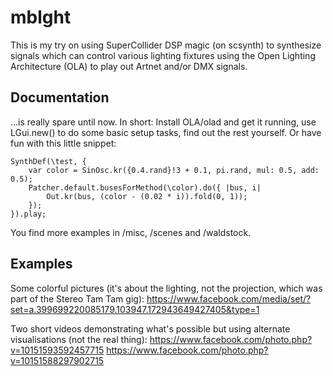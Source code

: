 mblght
======

This is my try on using SuperCollider DSP magic (on scsynth) to synthesize signals which can control various lighting fixtures using the Open Lighting Architecture (OLA) to play out Artnet and/or DMX signals.

Documentation
-------------

...is really spare until now. In short: Install OLA/olad and get it running, use LGui.new() to do some basic setup tasks, find out the rest yourself. Or have fun with this little snippet:

	SynthDef(\test, {
		var color = SinOsc.kr({0.4.rand}!3 + 0.1, pi.rand, mul: 0.5, add: 0.5);
		Patcher.default.busesForMethod(\color).do({ |bus, i|
			Out.kr(bus, (color - (0.02 * i)).fold(0, 1));
		});
	}).play;

You find more examples in /misc, /scenes and /waldstock.

Examples
--------

Some colorful pictures (it's about the lighting, not the projection, which was part of the Stereo Tam Tam gig):
https://www.facebook.com/media/set/?set=a.399699220085179.103947.172943649427405&type=1

Two short videos demonstrating what's possible but using alternate visualisations (not the real thing):
https://www.facebook.com/photo.php?v=10151593592457715
https://www.facebook.com/photo.php?v=10151588297902715